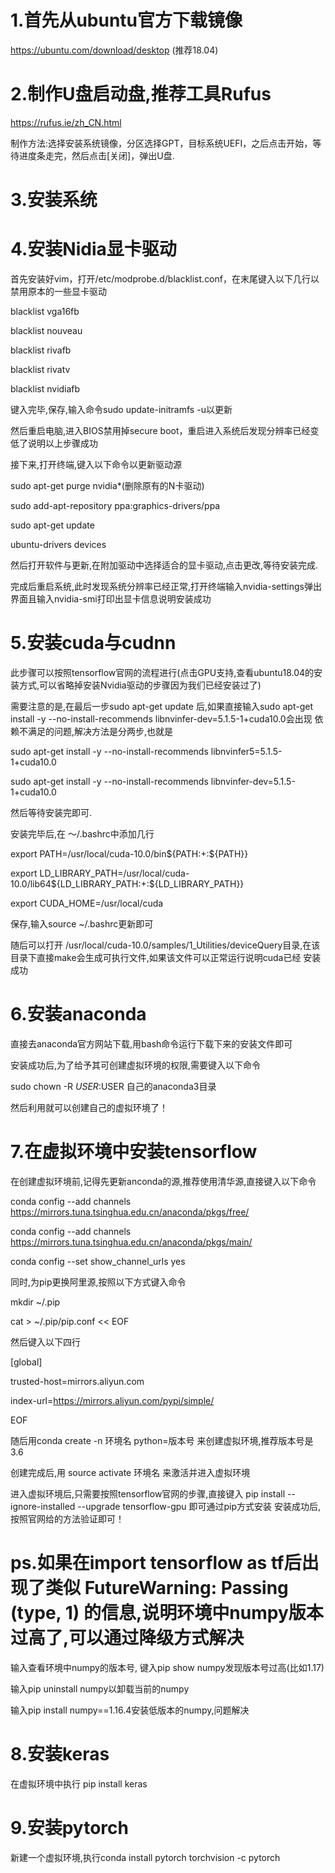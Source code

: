 # 1.首先从ubuntu官方下载镜像     
  https://ubuntu.com/download/desktop  (推荐18.04)

# 2.制作U盘启动盘,推荐工具Rufus  
  https://rufus.ie/zh_CN.html

  制作方法:选择安装系统镜像，分区选择GPT，目标系统UEFI，之后点击开始，等待进度条走完，然后点击[关闭]，弹出U盘.

# 3.安装系统

# 4.安装Nidia显卡驱动

  首先安装好vim，打开/etc/modprobe.d/blacklist.conf，在末尾键入以下几行以禁用原本的一些显卡驱动
  
  blacklist vga16fb
  
  blacklist nouveau
  
  blacklist rivafb
  
  blacklist rivatv
  
  blacklist nvidiafb
  
  键入完毕,保存,输入命令sudo update-initramfs -u以更新
  
  然后重启电脑,进入BIOS禁用掉secure boot，重启进入系统后发现分辨率已经变低了说明以上步骤成功
  
  接下来,打开终端,键入以下命令以更新驱动源
  
  sudo apt-get purge nvidia*(删除原有的N卡驱动)
  
  sudo add-apt-repository ppa:graphics-drivers/ppa
  
  sudo apt-get update
  
  ubuntu-drivers devices
  
  然后打开软件与更新,在附加驱动中选择适合的显卡驱动,点击更改,等待安装完成.
  
  完成后重启系统,此时发现系统分辨率已经正常,打开终端输入nvidia-settings弹出界面且输入nvidia-smi打印出显卡信息说明安装成功

# 5.安装cuda与cudnn

  此步骤可以按照tensorflow官网的流程进行(点击GPU支持,查看ubuntu18.04的安装方式,可以省略掉安装Nvidia驱动的步骤因为我们已经安装过了)
  
  需要注意的是,在最后一步sudo apt-get update 后,如果直接输入sudo apt-get install -y --no-install-recommends libnvinfer-dev=5.1.5-1+cuda10.0会出现
  依赖不满足的问题,解决方法是分两步,也就是
  
  sudo apt-get install -y --no-install-recommends libnvinfer5=5.1.5-1+cuda10.0
  
  sudo apt-get install -y --no-install-recommends libnvinfer-dev=5.1.5-1+cuda10.0
   
  然后等待安装完即可.
  
  安装完毕后,在 ～/.bashrc中添加几行
  
  export PATH=/usr/local/cuda-10.0/bin${PATH:+:${PATH}}
  
  export LD_LIBRARY_PATH=/usr/local/cuda-10.0/lib64${LD_LIBRARY_PATH:+:${LD_LIBRARY_PATH}}
  
  export CUDA_HOME=/usr/local/cuda
  
  保存,输入source ~/.bashrc更新即可 
 
  随后可以打开 /usr/local/cuda-10.0/samples/1_Utilities/deviceQuery目录,在该目录下直接make会生成可执行文件,如果该文件可以正常运行说明cuda已经
  安装成功

# 6.安装anaconda

  直接去anaconda官方网站下载,用bash命令运行下载下来的安装文件即可
  
  安装成功后,为了给予其可创建虚拟环境的权限,需要键入以下命令
  
  sudo chown -R $USER:$USER 自己的anaconda3目录
  
  然后利用就可以创建自己的虚拟环境了！

# 7.在虚拟环境中安装tensorflow

  在创建虚拟环境前,记得先更新anconda的源,推荐使用清华源,直接键入以下命令
  
  conda config --add channels https://mirrors.tuna.tsinghua.edu.cn/anaconda/pkgs/free/
  
  conda config --add channels https://mirrors.tuna.tsinghua.edu.cn/anaconda/pkgs/main/
  
  conda config --set show_channel_urls yes
  
  同时,为pip更换阿里源,按照以下方式键入命令
  
  mkdir ~/.pip
  
  cat > ~/.pip/pip.conf << EOF
  
  然后键入以下四行
  
  [global]
  
  trusted-host=mirrors.aliyun.com
  
  index-url=https://mirrors.aliyun.com/pypi/simple/
  
  EOF
  
  随后用conda create -n 环境名 python=版本号 来创建虚拟环境,推荐版本号是3.6
  
  创建完成后,用 source activate 环境名 来激活并进入虚拟环境
  
  进入虚拟环境后,只需要按照tensorflow官网的步骤,直接键入 pip install --ignore-installed --upgrade tensorflow-gpu 即可通过pip方式安装
  安装成功后,按照官网给的方法验证即可！


# ps.如果在import tensorflow as tf后出现了类似 FutureWarning: Passing (type, 1) 的信息,说明环境中numpy版本过高了,可以通过降级方式解决
  
  输入查看环境中numpy的版本号, 键入pip show numpy发现版本号过高(比如1.17)
  
  输入pip uninstall numpy以卸载当前的numpy
  
  输入pip install numpy==1.16.4安装低版本的numpy,问题解决
  
# 8.安装keras

  在虚拟环境中执行 pip install keras
  
# 9.安装pytorch

  新建一个虚拟环境,执行conda install pytorch torchvision -c pytorch
 
  
  
  
  




  

  
